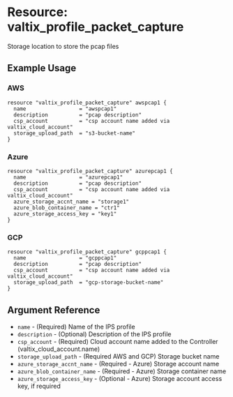 # Resource: valtix_profile_packet_capture
Storage location to store the pcap files

## Example Usage

### AWS
```hcl
resource "valtix_profile_packet_capture" awspcap1 {
  name                 = "awspcap1"
  description          = "pcap description"
  csp_account          = "csp account name added via valtix_cloud_account"
  storage_upload_path  = "s3-bucket-name"
}
```

### Azure
```hcl
resource "valtix_profile_packet_capture" azurepcap1 {
  name                 = "azurepcap1"
  description          = "pcap description"
  csp_account          = "csp account name added via valtix_cloud_account"
  azure_storage_accnt_name = "storage1"
  azure_blob_container_name = "ctr1"
  azure_storage_access_key = "key1"
}
```

### GCP
```hcl
resource "valtix_profile_packet_capture" gcppcap1 {
  name                 = "gcppcap1"
  description          = "pcap description"
  csp_account          = "csp account name added via valtix_cloud_account"
  storage_upload_path  = "gcp-storage-bucket-name"
}
```

## Argument Reference
* `name` - (Required) Name of the IPS profile
* `description` - (Optional) Description of the IPS profile
* `csp_account` - (Required) Cloud account name added to the Controller (valtix_cloud_account.name)
* `storage_upload_path` - (Required AWS and GCP) Storage bucket name
* `azure_storage_accnt_name` - (Required - Azure) Storage account name
* `azure_blob_container_name` - (Required - Azure) Storage container name
* `azure_storage_access_key` - (Optional - Azure) Storage account access key, if required